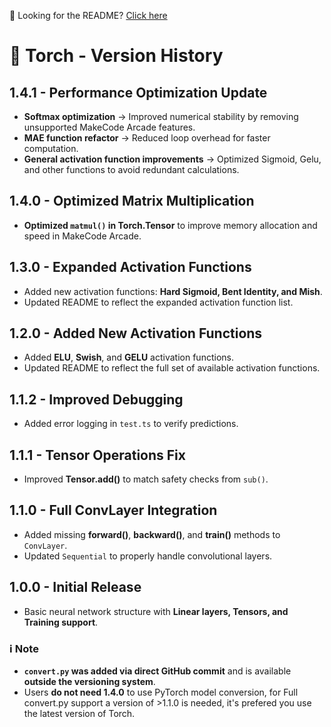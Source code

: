 📌 Looking for the README? [Click here](https://github.com/killercraft-thecoder/makecode-torch/blob/master/README.md)

# 🔄 Torch - Version History

## **1.4.1** - Performance Optimization Update
- **Softmax optimization** → Improved numerical stability by removing unsupported MakeCode Arcade features.
- **MAE function refactor** → Reduced loop overhead for faster computation.
- **General activation function improvements** → Optimized Sigmoid, Gelu, and other functions to avoid redundant calculations.

## **1.4.0** - Optimized Matrix Multiplication
- **Optimized `matmul()` in Torch.Tensor** to improve memory allocation and speed in MakeCode Arcade.

## **1.3.0** - Expanded Activation Functions
- Added new activation functions: **Hard Sigmoid, Bent Identity, and Mish**.
- Updated README to reflect the expanded activation function list.

## **1.2.0** - Added New Activation Functions
- Added **ELU**, **Swish**, and **GELU** activation functions.
- Updated README to reflect the full set of available activation functions.

## **1.1.2** - Improved Debugging
- Added error logging in `test.ts` to verify predictions.

## **1.1.1** - Tensor Operations Fix
- Improved **Tensor.add()** to match safety checks from `sub()`.

## **1.1.0** - Full ConvLayer Integration
- Added missing **forward()**, **backward()**, and **train()** methods to `ConvLayer`.
- Updated `Sequential` to properly handle convolutional layers.

## **1.0.0** - Initial Release
- Basic neural network structure with **Linear layers, Tensors, and Training support**.

### **ℹ️ Note**
- **`convert.py` was added via direct GitHub commit** and is available **outside the versioning system**.
- Users **do not need 1.4.0** to use PyTorch model conversion, for Full convert.py support a version of >1.1.0 is needed, it's prefered you use the latest version of Torch.
